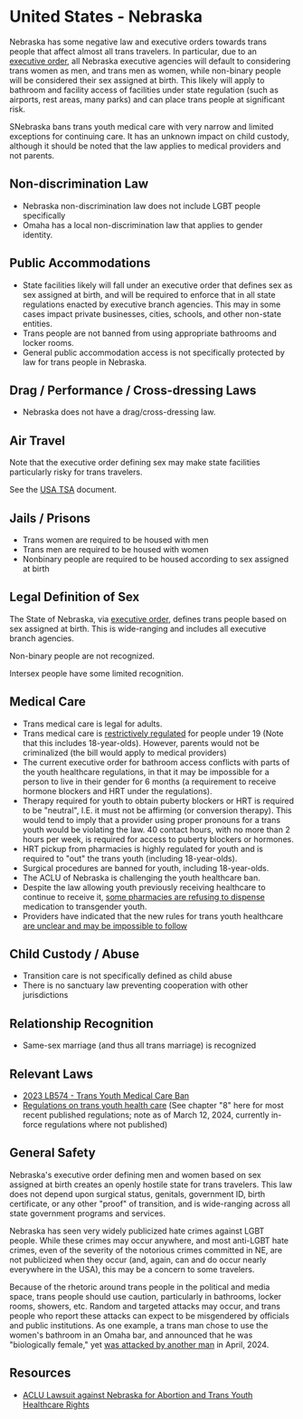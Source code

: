 # United States - Nebraska

Nebraska has some negative law and executive orders towards trans people
that affect almost all trans travelers. In particular, due to an
[executive
order](https://nebraskaexaminer.com/2023/08/30/nebraska-gov-pillen-enacts-second-governor-led-womens-bill-of-rights/),
all Nebraska executive agencies will default to considering trans women
as men, and trans men as women, while non-binary people will be
considered their sex assigned at birth. This likely will apply to bathroom
and facility access of facilities under state regulation (such as airports,
rest areas, many parks) and can place trans people at significant risk.

SNebraska bans trans youth medical care with very narrow and limited
exceptions for continuing care.  It has an unknown impact on child
custody, although it should be noted that the law applies to medical
providers and not parents.

## Non-discrimination Law

 * Nebraska non-discrimination law does not include LGBT people specifically
 * Omaha has a local non-discrimination law that applies to gender identity.

## Public Accommodations

 * State facilities likely will fall under an executive order that
   defines sex as sex assigned at birth, and will be required to enforce
   that in all state regulations enacted by executive branch agencies.
   This may in some cases impact private businesses, cities, schools,
   and other non-state entities.
 * Trans people are not banned from using appropriate bathrooms and locker
   rooms.
 * General public accommodation access is not specifically protected by law
   for trans people in Nebraska.

## Drag / Performance / Cross-dressing Laws

 * Nebraska does not have a drag/cross-dressing law.

## Air Travel

Note that the executive order defining sex may make state facilities
particularly risky for trans travelers.

See the [USA TSA](notes/tsa.md) document.

## Jails / Prisons

 * Trans women are required to be housed with men
 * Trans men are required to be housed with women
 * Nonbinary people are required to be housed according to sex
   assigned at birth

## Legal Definition of Sex

The State of Nebraska, via [executive
order](https://nebraskaexaminer.com/2023/08/30/nebraska-gov-pillen-enacts-second-governor-led-womens-bill-of-rights/),
defines trans people based on sex assigned at birth.  This is
wide-ranging and includes all executive branch agencies.

Non-binary people are not recognized.

Intersex people have some limited recognition.

## Medical Care

 * Trans medical care is legal for adults.
 * Trans medical care is [restrictively regulated](https://dhhs.ne.gov/Documents/181-NAC-8.pdf)
   for people under 19 (Note that this includes
   18-year-olds).  However, parents would not be criminalized (the
   bill would apply to medical providers)
 * The current executive order for bathroom access conflicts with parts
   of the youth healthcare regulations, in that it may be impossible for
   a person to live in their gender for 6 months (a requirement to
   receive hormone blockers and HRT under the regulations).
 * Therapy required for youth to obtain puberty blockers or HRT is required
   to be "neutral", I.E. it must not be affirming
   (or conversion therapy). This would tend to imply that a provider
   using proper pronouns for a trans youth would be violating the law.
   40 contact hours, with no more than 2 hours per week, is required for
   access to puberty blockers or hormones.
 * HRT pickup from pharmacies is highly regulated for youth and is
   required to "out" the trans youth (including 18-year-olds).
 * Surgical procedures are banned for youth, including 18-year-olds.
 * The ACLU of Nebraska is challenging the youth healthcare ban.
 * Despite the law allowing youth previously receiving healthcare to
   continue to receive it, [some pharmacies are refusing to
   dispense](https://www.expresshealthcaremgmt.com/news2/nebraska-lawmaker-says-some-report-pharmacists-are-refusing-to-fill-gender-confirming-prescriptions/126721/)
   medication to transgender youth.
 * Providers have indicated that the new rules for trans youth
   healthcare [are unclear and may be impossible to
   follow](https://www.aol.com/mess-nebraska-gender-affirming-care-100000314.html)

## Child Custody / Abuse

 * Transition care is not specifically defined as child abuse
 * There is no sanctuary law preventing cooperation with other
   jurisdictions
 
## Relationship Recognition

 * Same-sex marriage (and thus all trans marriage) is recognized

## Relevant Laws

 * [2023 LB574 - Trans Youth Medical Care Ban](https://legiscan.com/NE/text/LB574/2023)
 * [Regulations on trans youth health
   care](https://rules.nebraska.gov/rules?agencyId=37&titleId=110) (See
   chapter "8" here for most recent published regulations; note as of
   March 12, 2024, currently in-force regulations where not published)

## General Safety

Nebraska's executive order defining men and women based on sex assigned
at birth creates an openly hostile state for trans travelers. This law
does not depend upon surgical status, genitals, government ID, birth
certificate, or any other "proof" of transition, and is wide-ranging
across all state government programs and services.

Nebraska has seen very widely publicized hate crimes against LGBT
people.  While these crimes may occur anywhere, and most anti-LGBT hate
crimes, even of the severity of the notorious crimes committed in NE,
are not publicized when they occur (and, again, can and do occur nearly
everywhere in the USA), this may be a concern to some travelers.

Because of the rhetoric around trans people in the political and media
space, trans people should use caution, particularly in bathrooms,
locker rooms, showers, etc.  Random and targeted attacks may occur, and
trans people who report these attacks can expect to be misgendered by
officials and public institutions. As one example, a trans man chose to
use the women's bathroom in an Omaha bar, and announced that he was
"biologically female," yet [was attacked by another
man](https://www.wowt.com/2024/06/08/transgender-man-speaks-alleged-assault-omaha-bar/)
in April, 2024.

## Resources

 * [ACLU Lawsuit against Nebraska for Abortion and Trans Youth Healthcare Rights](https://www.aclunebraska.org/en/press-releases/new-lawsuit-argues-combined-restrictions-health-care-trans-youth-and-abortion)
